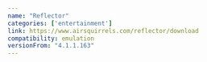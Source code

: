 ```yaml
---
name: "Reflector"
categories: ['entertainment']
link: https://www.airsquirrels.com/reflector/download
compatibility: emulation
versionFrom: "4.1.1.163"
---
```


